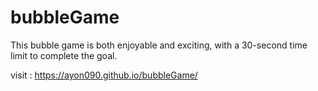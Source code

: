 # bubbleGame
This bubble game is both enjoyable and exciting, with a 30-second time limit to complete the goal.

visit : https://ayon090.github.io/bubbleGame/
